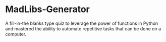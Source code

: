 # MadLibs-Generator
A fill-in-the blanks type quiz to leverage the power of functions in Python and mastered the ability to automate repetitive tasks that can be done on a computer.
